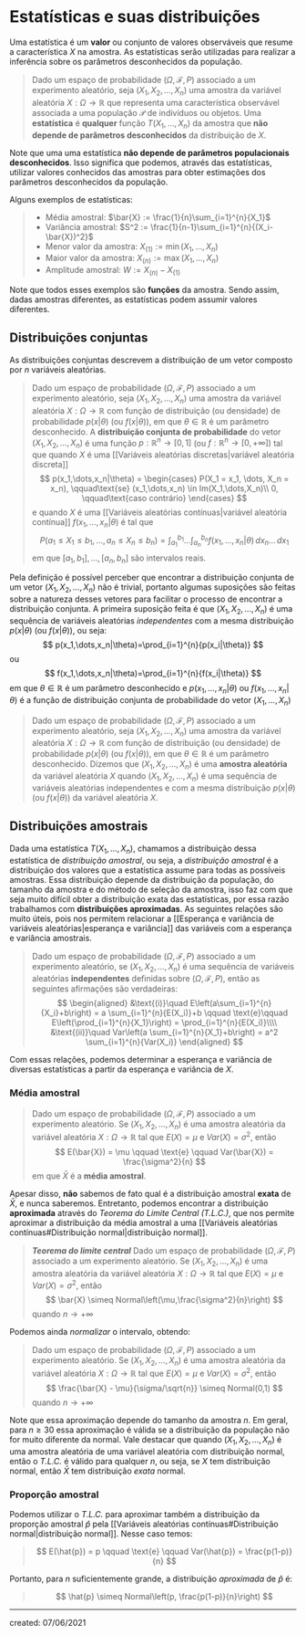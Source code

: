 # Estatísticas e suas distribuições
Uma estatística é um **valor** ou conjunto de valores observáveis que resume a característica $X$ na amostra. As estatísticas serão utilizadas para realizar a inferência sobre os parâmetros desconhecidos da população.

> Dado um espaço de probabilidade $(\Omega, \mathcal{F}, P)$ associado a um experimento aleatório, seja $(X_1, X_2, \dots, X_n)$ uma amostra da variável aleatória $X : \Omega \rightarrow \mathbb{R}$ que representa uma característica observável associada a uma população $\mathcal{P}$ de indivíduos ou objetos. Uma **estatística** é **qualquer** função $T(X_1,\dots,X_n)$ da amostra que **não depende de parâmetros desconhecidos** da distribuição de $X$.

Note que uma uma estatística **não depende de parâmetros populacionais desconhecidos**. Isso significa que podemos, através das estatísticas, utilizar valores conhecidos das amostras para obter estimações dos parâmetros desconhecidos da população.

Alguns exemplos de estatísticas:

> - Média amostral: $\bar{X} := \frac{1}{n}\sum_{i=1}^{n}{X_1}$
> - Variância amostral: $S^2 := \frac{1}{n-1}\sum_{i=1}^{n}{(X_i-\bar{X})^2}$
> - Menor valor da amostra: $X_{(1)} := \min{(X_1,\dots,X_n)}$
> - Maior valor da amostra: $X_{(n)} := \max{(X_1,\dots,X_n)}$
> - Amplitude amostral: $W := X_{(n)} - X_{(1)}$

Note que todos esses exemplos são **funções** da amostra. Sendo assim, dadas amostras diferentes, as estatísticas podem assumir valores diferentes.

## Distribuições conjuntas
As distribuições conjuntas descrevem a distribuição de um vetor composto por $n$ variáveis aleatórias.

> Dado um espaço de probabilidade $(\Omega, \mathcal{F}, P)$ associado a um experimento aleatório, seja $(X_1, X_2, \dots, X_n)$ uma amostra da variável aleatória $X : \Omega \rightarrow \mathbb{R}$ com função de distribuição (ou densidade) de probabilidade $p(x|\theta)$ (ou $f(x|\theta)$), em que $\theta \in \mathbb{R}$ é um parâmetro desconhecido. A **distribuição conjunta de probabilidade** do vetor $(X_1, X_2, \dots, X_n)$ é uma função $p : \mathbb{R}^n \rightarrow [0,1]$ (ou $f : \mathbb{R}^n \rightarrow [0,+\infty]$) tal que quando $X$ é uma [[Variáveis aleatórias discretas|variável aleatória discreta]]
>$$
  p(x_1,\dots,x_n|\theta) =
  \begin{cases}
  P(X_1 = x_1, \dots, X_n = x_n), \qquad\text{se} (x_1,\dots,x_n) \in Im(X_1,\dots,X_n)\\
  0, \qquad\text{caso contrário}
  \end{cases}
>$$
>e quando $X$ é uma [[Variáveis aleatórias contínuas|variável aleatória contínua]] $f(x_1,\dots,x_n|\theta)$ é tal que
>$$
  P(a_1 \leq X_1 \leq b_1, \dots, a_n \leq X_n \leq b_n) =
  \int_{a_1}^{b_1}{\dots \int_{a_n}^{b_n}{f(x_1,\dots,x_n|\theta)}\,dx_n}\dots\,dx_1
>$$
> em que $[a_1,b_1], \dots, [a_n, b_n]$ são intervalos reais.

Pela definição é possível perceber que encontrar a distribuição conjunta de um vetor $(X_1, X_2,\dots, X_n)$ não é trivial, portanto algumas suposições são feitas sobre a natureza desses vetores para facilitar o processo de encontrar a distribuição conjunta.
A primeira suposição feita é que $(X_1,X_2,\dots,X_n)$ é uma sequência de variáveis aleatórias *independentes* com a mesma distribuição $p(x|\theta)$ (ou $f(x|\theta)$), ou seja:
$$
  p(x_1,\dots,x_n|\theta)=\prod_{i=1}^{n}{p(x_i|\theta)}
$$
ou
$$
  f(x_1,\dots,x_n|\theta)=\prod_{i=1}^{n}{f(x_i|\theta)}
$$
em que $\theta \in \mathbb{R}$ é um parâmetro desconhecido e $p(x_1,\dots,x_n|\theta)$ ou $f(x_1,\dots,x_n|\theta)$ é a função de distribuição conjunta de probabilidade do vetor $(X_1,\dots,X_n)$

> Dado um espaço de probabilidade $(\Omega, \mathcal{F}, P)$ associado a um experimento aleatório, seja $(X_1, X_2, \dots, X_n)$ uma amostra da variável aleatória $X : \Omega \rightarrow \mathbb{R}$ com função de distribuição (ou densidade) de probabilidade $p(x|\theta)$ (ou $f(x|\theta)$), em que $\theta \in \mathbb{R}$ é um parâmetro desconhecido. Dizemos que $(X_1, X_2, \dots, X_n)$ é uma **amostra aleatória** da variável aleatória $X$ quando $(X_1, X_2, \dots, X_n)$ é uma sequência de variáveis aleatórias independentes e com a mesma distribuição $p(x|\theta)$ (ou $f(x|\theta)$) da variável aleatória $X$.

## Distribuições amostrais
Dada uma estatística $T(X_1, \dots, X_n)$, chamamos a distribuição dessa estatística de *distribuição amostral*, ou seja, a *distribuição amostral* é a distribuição dos valores que a estatística assume para todas as possíveis amostras. Essa distribuição depende da distribuição da população, do tamanho da amostra e do método de seleção da amostra, isso faz com que seja muito difícil obter a distribuição exata das estatísticas, por essa razão trabalhamos com **distribuições aproximadas**.
As seguintes relações são muito úteis, pois nos permitem relacionar a [[Esperança e variância de variáveis aleatórias|esperança e variância]] das variáveis com a esperança e variância amostrais.

> Dado um espaço de probabilidade $(\Omega, \mathcal{F}, P)$  associado a um experimento aleatório, se $(X_1, X_2, \dots, X_n)$ é uma sequência de variáveis aleatórias **independentes** definidas sobre $(\Omega, \mathcal{F}, P)$, então as seguintes afirmações são verdadeiras:
>$$
\begin{aligned}
  &\text{(i)}\quad E\left(a\sum_{i=1}^{n}{X_i}+b\right) = a \sum_{i=1}^{n}{E(X_i)}+b \qquad \text{e}\qquad E\left(\prod_{i=1}^{n}{X_1}\right) = \prod_{i=1}^{n}{E(X_i)}\\\\
  &\text{(ii)}\quad Var\left(a \sum_{i=1}^{n}{X_1}+b\right) = a^2 \sum_{i=1}^{n}{Var(X_i)}
\end{aligned}
>$$

Com essas relações, podemos determinar a esperança e variância de diversas estatísticas a partir da esperança e variância de $X$.

### Média amostral
> Dado um espaço de probabilidade $(\Omega, \mathcal{F}, P)$ associado a um experimento aleatório. Se $(X_1, X_2, \dots, X_n)$ é uma amostra aleatória da variável aleatória $X : \Omega \rightarrow \mathbb{R}$ tal que $E(X) = \mu$ e $Var(X) = \sigma^2$, então
>$$
  E(\bar{X}) = \mu \qquad \text{e} \qquad Var(\bar{X}) = \frac{\sigma^2}{n}
>$$
> em que $\bar{X}$ é a **média amostral**.

Apesar disso, **não** sabemos de fato qual é a distribuição amostral **exata** de $\bar{X}$, e nunca saberemos. Entretanto, podemos encontrar a distribuição **aproximada** através do *Teorema do Limite Central (T.L.C.)*, que nos permite aproximar a distribuição da média amostral a uma [[Variáveis aleatórias contínuas#Distribuição normal|distribuição normal]].

> ***Teorema do limite central***
> Dado um espaço de probabilidade $(\Omega, \mathcal{F}, P)$ associado a um experimento aleatório. Se $(X_1, X_2, \dots, X_n)$ é uma amostra aleatória da variável aleatória $X : \Omega \rightarrow \mathbb{R}$ tal que $E(X) = \mu$ e $Var(X) = \sigma^2$, então
>$$
  \bar{X} \simeq Normal\left(\mu,\frac{\sigma^2}{n}\right)
>$$
> quando $n \rightarrow +\infty$

Podemos ainda *normalizar* o intervalo, obtendo:

> Dado um espaço de probabilidade $(\Omega, \mathcal{F}, P)$ associado a um experimento aleatório. Se $(X_1, X_2, \dots, X_n)$ é uma amostra aleatória da variável aleatória $X : \Omega \rightarrow \mathbb{R}$ tal que $E(X) = \mu$ e $Var(X) = \sigma^2$, então
>$$
  \frac{\bar{X} - \mu}{\sigma/\sqrt{n}} \simeq Normal(0,1)
>$$
> quando $n \rightarrow +\infty$

Note que essa aproximação depende do tamanho da amostra $n$. Em geral, para $n \geq 30$ essa aproximação é válida se a distribuição da população não for muito diferente da normal.
Vale destacar que quando $(X_1, X_2, \dots, X_n)$ é uma amostra aleatória de uma variável aleatória com distribuição normal, então o *T.L.C.* é válido para qualquer $n$, ou seja, se $X$ tem distribuição normal, então $\bar{X}$ tem distribuição *exata* normal.

### Proporção amostral
Podemos utilizar o *T.L.C.* para aproximar também a distribuição da proporção amostral $\hat{p}$ pela [[Variáveis aleatórias contínuas#Distribuição normal|distribuição normal]]. Nesse caso temos:

>$$
  E(\hat{p}) = p \qquad \text{e} \qquad Var(\hat{p}) = \frac{p(1-p)}{n}
>$$

Portanto, para $n$ suficientemente grande, a distribuição *aproximada* de $\hat{p}$ é:

>$$
  \hat{p} \simeq Normal\left(p, \frac{p(1-p)}{n}\right)
>$$

---

created: 07/06/2021
